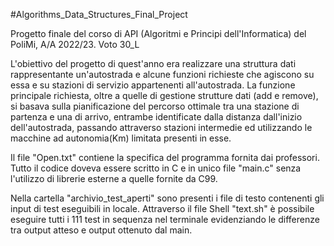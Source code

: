 #Algorithms_Data_Structures_Final_Project

Progetto finale del corso di API (Algoritmi e Principi dell'Informatica) del PoliMi, A/A 2022/23. Voto 30_L

L'obiettivo del progetto di quest'anno era realizzare una struttura dati rappresentante un'autostrada e alcune funzioni richieste che agiscono su essa e su stazioni di servizio appartenenti all'autostrada.
La funzione principale richiesta, oltre a quelle di gestione strutture dati (add e remove), si basava sulla pianificazione del percorso ottimale tra una stazione di partenza e una di arrivo, entrambe identificate dalla distanza dall'inizio dell'autostrada, passando attraverso stazioni intermedie ed utilizzando le macchine ad autonomia(Km) limitata presenti in esse.

Il file "Open.txt" contiene la specifica del programma fornita dai professori.
Tutto il codice doveva essere scritto in C e in unico file "main.c" senza l'utilizzo di librerie esterne a quelle fornite da C99.

Nella cartella "archivio_test_aperti" sono presenti i file di testo contenenti gli input di test eseguibili in locale.
Attraverso il file Shell "text.sh" è possibile eseguire tutti i 111 test in sequenza nel terminale evidenziando le differenze tra output atteso e output ottenuto dal main.
